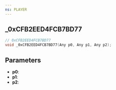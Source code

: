 ```yaml
---
ns: PLAYER
---
```

## _0xCFB2EED4FCB7BD77

```c
// 0xCFB2EED4FCB7BD77
void _0xCFB2EED4FCB7BD77(Any p0, Any p1, Any p2);
```

## Parameters
* **p0**:
* **p1**:
* **p2**:
